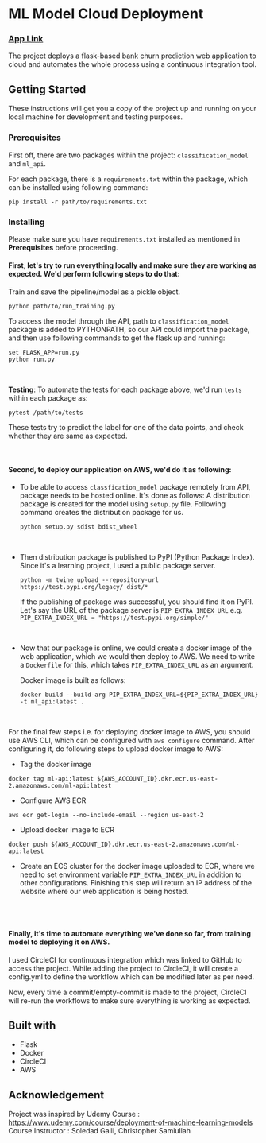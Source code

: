 # ML Model Cloud Deployment
### [App Link](neetumurmu.github.io)
The project deploys a flask-based bank churn prediction web application to cloud and automates the whole process using a continuous integration tool.

## Getting Started
These instructions will get you a copy of the project up and running on your local machine for development and testing purposes. 

### Prerequisites
First off, there are two packages within the project: ```classification_model``` and ```ml_api```.

For each package, there is a ```requirements.txt``` within the package, which can be installed using following command:

```
pip install -r path/to/requirements.txt
```


### Installing
Please make sure you have ```requirements.txt``` installed as mentioned in **Prerequisites** before proceeding.

#### First, let's try to run everything locally and make sure they are working as expected. We'd perform following steps to do that:

Train and save the pipeline/model as a pickle object.

```
python path/to/run_training.py
```   




To access the model through the API, path to ```classification_model``` package is added to PYTHONPATH, so our API could import the package, and then use following commands to get the flask up and running:

```
set FLASK_APP=run.py
python run.py
```


<br>

**Testing**: To automate the tests for each package above, we'd run ```tests``` within each package as:  

```
pytest /path/to/tests
```

These tests try to predict the label for one of the data points, and check whether they are same as expected.


<br>  

#### Second, to deploy our application on AWS, we'd do it as following:

- To be able to access ```classfication_model``` package remotely from API, package needs to be hosted online.
  It's done as follows:
  A distribution package is created for the model using ```setup.py``` file. Following command creates the distribution package for us.

    ```
    python setup.py sdist bdist_wheel
    ``` 
    
<br>  



- Then distribution package is published to PyPI (Python Package Index). Since it's a learning project, I used a public package server.

    ```
    python -m twine upload --repository-url https://test.pypi.org/legacy/ dist/*
    ```  

   If the publishing of package was successful, you should find it on PyPI. Let's say the URL of the package server is ```PIP_EXTRA_INDEX_URL``` 
   e.g. ```PIP_EXTRA_INDEX_URL = "https://test.pypi.org/simple/"```  


<br>  



- Now that our package is online, we could create a docker image of the web application, which we would then deploy to AWS.
  We need to write a ```Dockerfile``` for this, which takes ```PIP_EXTRA_INDEX_URL``` as an argument.

  Docker image is built as follows:

    ```
    docker build --build-arg PIP_EXTRA_INDEX_URL=${PIP_EXTRA_INDEX_URL} -t ml_api:latest .
    ```    
    
    
<br>  



For the final few steps i.e. for deploying docker image to AWS, you should use AWS CLI, which can be configured with ```aws configure``` command. After configuring it, do following steps to upload docker image to AWS:  

- Tag the docker image

 ```
 docker tag ml-api:latest ${AWS_ACCOUNT_ID}.dkr.ecr.us-east-2.amazonaws.com/ml-api:latest
 ```     


- Configure AWS ECR

 ```
 aws ecr get-login --no-include-email --region us-east-2
 ```   


- Upload docker image to ECR

 ```
 docker push ${AWS_ACCOUNT_ID}.dkr.ecr.us-east-2.amazonaws.com/ml-api:latest
 ```   


- Create an ECS cluster for the docker image uploaded to ECR, where we need to set environment variable ```PIP_EXTRA_INDEX_URL``` in addition to other configurations. Finishing this step will return an IP address of the website where our web application is being hosted.


<br><br>  

#### Finally, it's time to automate everything we've done so far, from training model to deploying it on AWS.
I used CircleCI for continuous integration which was linked to GitHub to access the project. While adding the project to CircleCI, it will create a config.yml to define the workflow which can be modified later as per need.

Now, every time a commit/empty-commit is made to the project, CircleCI will re-run the workflows to make sure everything is working as expected.



## Built with
- Flask
- Docker
- CircleCI
- AWS


## Acknowledgement
Project was inspired by Udemy Course :   https://www.udemy.com/course/deployment-of-machine-learning-models  
Course Instructor : Soledad Galli, Christopher Samiullah
